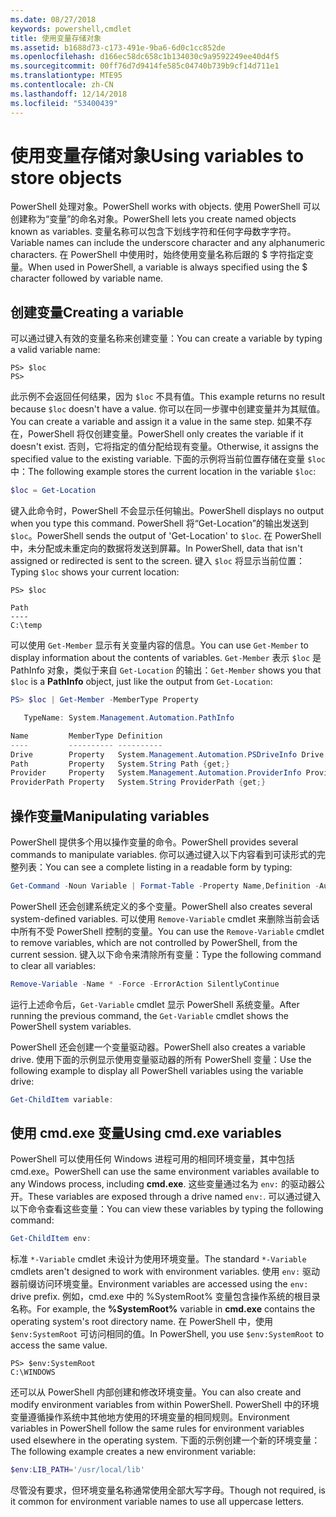 ```yaml
---
ms.date: 08/27/2018
keywords: powershell,cmdlet
title: 使用变量存储对象
ms.assetid: b1688d73-c173-491e-9ba6-6d0c1cc852de
ms.openlocfilehash: d166ec58dc658c1b134030c9a9592249ee40d4f5
ms.sourcegitcommit: 00ff76d7d9414fe585c04740b739b9cf14d711e1
ms.translationtype: MTE95
ms.contentlocale: zh-CN
ms.lasthandoff: 12/14/2018
ms.locfileid: "53400439"
---
```

# <a name="using-variables-to-store-objects"></a><span data-ttu-id="4bee0-103">使用变量存储对象</span><span class="sxs-lookup"><span data-stu-id="4bee0-103">Using variables to store objects</span></span>

<span data-ttu-id="4bee0-104">PowerShell 处理对象。</span><span class="sxs-lookup"><span data-stu-id="4bee0-104">PowerShell works with objects.</span></span> <span data-ttu-id="4bee0-105">使用 PowerShell 可以创建称为“变量”的命名对象。</span><span class="sxs-lookup"><span data-stu-id="4bee0-105">PowerShell lets you create named objects known as variables.</span></span>
<span data-ttu-id="4bee0-106">变量名称可以包含下划线字符和任何字母数字字符。</span><span class="sxs-lookup"><span data-stu-id="4bee0-106">Variable names can include the underscore character and any alphanumeric characters.</span></span> <span data-ttu-id="4bee0-107">在 PowerShell 中使用时，始终使用变量名称后跟的 \$ 字符指定变量。</span><span class="sxs-lookup"><span data-stu-id="4bee0-107">When used in PowerShell, a variable is always specified using the \$ character followed by variable name.</span></span>

## <a name="creating-a-variable"></a><span data-ttu-id="4bee0-108">创建变量</span><span class="sxs-lookup"><span data-stu-id="4bee0-108">Creating a variable</span></span>

<span data-ttu-id="4bee0-109">可以通过键入有效的变量名称来创建变量：</span><span class="sxs-lookup"><span data-stu-id="4bee0-109">You can create a variable by typing a valid variable name:</span></span>

```
PS> $loc
PS>
```

<span data-ttu-id="4bee0-110">此示例不会返回任何结果，因为 `$loc` 不具有值。</span><span class="sxs-lookup"><span data-stu-id="4bee0-110">This example returns no result because `$loc` doesn't have a value.</span></span> <span data-ttu-id="4bee0-111">你可以在同一步骤中创建变量并为其赋值。</span><span class="sxs-lookup"><span data-stu-id="4bee0-111">You can create a variable and assign it a value in the same step.</span></span> <span data-ttu-id="4bee0-112">如果不存在，PowerShell 将仅创建变量。</span><span class="sxs-lookup"><span data-stu-id="4bee0-112">PowerShell only creates the variable if it doesn't exist.</span></span>
<span data-ttu-id="4bee0-113">否则，它将指定的值分配给现有变量。</span><span class="sxs-lookup"><span data-stu-id="4bee0-113">Otherwise, it assigns the specified value to the existing variable.</span></span> <span data-ttu-id="4bee0-114">下面的示例将当前位置存储在变量 `$loc` 中：</span><span class="sxs-lookup"><span data-stu-id="4bee0-114">The following example stores the current location in the variable `$loc`:</span></span>

```powershell
$loc = Get-Location
```

<span data-ttu-id="4bee0-115">键入此命令时，PowerShell 不会显示任何输出。</span><span class="sxs-lookup"><span data-stu-id="4bee0-115">PowerShell displays no output when you type this command.</span></span> <span data-ttu-id="4bee0-116">PowerShell 将“Get-Location”的输出发送到 `$loc`。</span><span class="sxs-lookup"><span data-stu-id="4bee0-116">PowerShell sends the output of 'Get-Location' to `$loc`.</span></span> <span data-ttu-id="4bee0-117">在 PowerShell 中，未分配或未重定向的数据将发送到屏幕。</span><span class="sxs-lookup"><span data-stu-id="4bee0-117">In PowerShell, data that isn't assigned or redirected is sent to the screen.</span></span> <span data-ttu-id="4bee0-118">键入 `$loc` 将显示当前位置：</span><span class="sxs-lookup"><span data-stu-id="4bee0-118">Typing `$loc` shows your current location:</span></span>

```
PS> $loc

Path
----
C:\temp
```

<span data-ttu-id="4bee0-119">可以使用 `Get-Member` 显示有关变量内容的信息。</span><span class="sxs-lookup"><span data-stu-id="4bee0-119">You can use `Get-Member` to display information about the contents of variables.</span></span> <span data-ttu-id="4bee0-120">`Get-Member` 表示 `$loc` 是 PathInfo 对象，类似于来自 `Get-Location` 的输出：</span><span class="sxs-lookup"><span data-stu-id="4bee0-120">`Get-Member` shows you that `$loc` is a **PathInfo** object, just like the output from `Get-Location`:</span></span>

```powershell
PS> $loc | Get-Member -MemberType Property

   TypeName: System.Management.Automation.PathInfo

Name         MemberType Definition
----         ---------- ----------
Drive        Property   System.Management.Automation.PSDriveInfo Drive {get;}
Path         Property   System.String Path {get;}
Provider     Property   System.Management.Automation.ProviderInfo Provider {...
ProviderPath Property   System.String ProviderPath {get;}
```

## <a name="manipulating-variables"></a><span data-ttu-id="4bee0-121">操作变量</span><span class="sxs-lookup"><span data-stu-id="4bee0-121">Manipulating variables</span></span>

<span data-ttu-id="4bee0-122">PowerShell 提供多个用以操作变量的命令。</span><span class="sxs-lookup"><span data-stu-id="4bee0-122">PowerShell provides several commands to manipulate variables.</span></span> <span data-ttu-id="4bee0-123">你可以通过键入以下内容看到可读形式的完整列表：</span><span class="sxs-lookup"><span data-stu-id="4bee0-123">You can see a complete listing in a readable form by typing:</span></span>

```powershell
Get-Command -Noun Variable | Format-Table -Property Name,Definition -AutoSize -Wrap
```

<span data-ttu-id="4bee0-124">PowerShell 还会创建系统定义的多个变量。</span><span class="sxs-lookup"><span data-stu-id="4bee0-124">PowerShell also creates several system-defined variables.</span></span> <span data-ttu-id="4bee0-125">可以使用 `Remove-Variable` cmdlet 来删除当前会话中所有不受 PowerShell 控制的变量。</span><span class="sxs-lookup"><span data-stu-id="4bee0-125">You can use the `Remove-Variable` cmdlet to remove variables, which are not controlled by PowerShell, from the current session.</span></span> <span data-ttu-id="4bee0-126">键入以下命令来清除所有变量：</span><span class="sxs-lookup"><span data-stu-id="4bee0-126">Type the following command to clear all variables:</span></span>

```powershell
Remove-Variable -Name * -Force -ErrorAction SilentlyContinue
```

<span data-ttu-id="4bee0-127">运行上述命令后，`Get-Variable` cmdlet 显示 PowerShell 系统变量。</span><span class="sxs-lookup"><span data-stu-id="4bee0-127">After running the previous command, the `Get-Variable` cmdlet shows the PowerShell system variables.</span></span>

<span data-ttu-id="4bee0-128">PowerShell 还会创建一个变量驱动器。</span><span class="sxs-lookup"><span data-stu-id="4bee0-128">PowerShell also creates a variable drive.</span></span> <span data-ttu-id="4bee0-129">使用下面的示例显示使用变量驱动器的所有 PowerShell 变量：</span><span class="sxs-lookup"><span data-stu-id="4bee0-129">Use the following example to display all PowerShell variables using the variable drive:</span></span>

```powershell
Get-ChildItem variable:
```

## <a name="using-cmdexe-variables"></a><span data-ttu-id="4bee0-130">使用 cmd.exe 变量</span><span class="sxs-lookup"><span data-stu-id="4bee0-130">Using cmd.exe variables</span></span>

<span data-ttu-id="4bee0-131">PowerShell 可以使用任何 Windows 进程可用的相同环境变量，其中包括 cmd.exe。</span><span class="sxs-lookup"><span data-stu-id="4bee0-131">PowerShell can use the same environment variables available to any Windows process, including **cmd.exe**.</span></span> <span data-ttu-id="4bee0-132">这些变量通过名为 `env:` 的驱动器公开。</span><span class="sxs-lookup"><span data-stu-id="4bee0-132">These variables are exposed through a drive named `env:`.</span></span> <span data-ttu-id="4bee0-133">可以通过键入以下命令查看这些变量：</span><span class="sxs-lookup"><span data-stu-id="4bee0-133">You can view these variables by typing the following command:</span></span>

```powershell
Get-ChildItem env:
```

<span data-ttu-id="4bee0-134">标准 `*-Variable` cmdlet 未设计为使用环境变量。</span><span class="sxs-lookup"><span data-stu-id="4bee0-134">The standard `*-Variable` cmdlets aren't designed to work with environment variables.</span></span> <span data-ttu-id="4bee0-135">使用 `env:` 驱动器前缀访问环境变量。</span><span class="sxs-lookup"><span data-stu-id="4bee0-135">Environment variables are accessed using the `env:` drive prefix.</span></span> <span data-ttu-id="4bee0-136">例如，cmd.exe 中的 %SystemRoot% 变量包含操作系统的根目录名称。</span><span class="sxs-lookup"><span data-stu-id="4bee0-136">For example, the **%SystemRoot%** variable in **cmd.exe** contains the operating system's root directory name.</span></span> <span data-ttu-id="4bee0-137">在 PowerShell 中，使用 `$env:SystemRoot` 可访问相同的值。</span><span class="sxs-lookup"><span data-stu-id="4bee0-137">In PowerShell, you use `$env:SystemRoot` to access the same value.</span></span>

```
PS> $env:SystemRoot
C:\WINDOWS
```

<span data-ttu-id="4bee0-138">还可以从 PowerShell 内部创建和修改环境变量。</span><span class="sxs-lookup"><span data-stu-id="4bee0-138">You can also create and modify environment variables from within PowerShell.</span></span> <span data-ttu-id="4bee0-139">PowerShell 中的环境变量遵循操作系统中其他地方使用的环境变量的相同规则。</span><span class="sxs-lookup"><span data-stu-id="4bee0-139">Environment variables in PowerShell follow the same rules for environment variables used elsewhere in the operating system.</span></span> <span data-ttu-id="4bee0-140">下面的示例创建一个新的环境变量：</span><span class="sxs-lookup"><span data-stu-id="4bee0-140">The following example creates a new environment variable:</span></span>

```powershell
$env:LIB_PATH='/usr/local/lib'
```

<span data-ttu-id="4bee0-141">尽管没有要求，但环境变量名称通常使用全部大写字母。</span><span class="sxs-lookup"><span data-stu-id="4bee0-141">Though not required, is it common for environment variable names to use all uppercase letters.</span></span>
